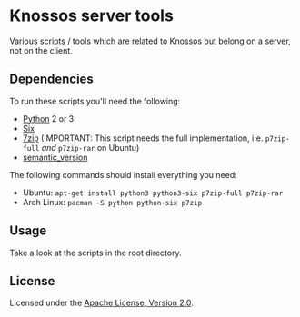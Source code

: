 # Knossos server tools

Various scripts / tools which are related to Knossos but belong on a server, not on the client.

## Dependencies

To run these scripts you'll need the following:
* [Python][py] 2 or 3
* [Six][six]
* [7zip][7z] (IMPORTANT: This script needs the full implementation, i.e. ```p7zip-full``` _and_ ```p7zip-rar``` on Ubuntu)
* [semantic_version][sv]

The following commands should install everything you need:
* Ubuntu: ```apt-get install python3 python3-six p7zip-full p7zip-rar```
* Arch Linux: ```pacman -S python python-six p7zip```

## Usage

Take a look at the scripts in the root directory.

## License

Licensed under the [Apache License, Version 2.0](LICENSE).

[py]: http://www.python.org/
[six]: https://pypi.python.org/pypi/six/
[7z]: http://www.7-zip.org/
[sv]: https://pypi.python.org/pypi/semantic_version
